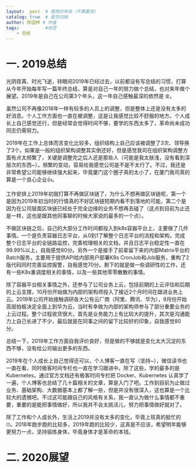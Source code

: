 ```yaml
---
layout:  post  # 使用的布局（不需要改）
catalog: true  # 是否归档
author: 陈国林 # 作者
tags:          #标签
    - 总结
---
```


# 一. 2019总结
光阴荏苒、时光飞逝，转眼间2019年已经过去，以前都没有写总结的习惯，打算从今年开始每年写一篇年终总结，算是对自己一年的努力做个总结，也对来年做个展望。2019年是自己在公司第3个年头，这一年自己感触最深的依然是 `变`。

虽然公司不再像2018年一样有较多的人员上的调整，但是整体上还是没有太多的好消息。个人工作方面也一直在被调整，这是让我感觉比较不舒服的地方。个人成长上自己感觉还行，但是经常会觉得时间不够，要学的东西太多了，革命尚未成功同志仍需努力。

2019年在工作上总体而言变化比较多，组织结构上自己应该被调整了3次、领导换了3个。如果是一般的组织架构调整其实倒还好，但是感觉我司在组织架构调整方面有点太频繁了，关键是调整完之后人还是那些人（可能是我太肤浅，没有看到深层次的东西~）。频繁的变动，容易给我感觉公司是不是不太行了。不过，我还是非常希望公司能够继续强大起来，毕竟厦门这个圈子真的太小了，在厦门我司真的算是一个良心企业👍。

工作安排上2019年初就打算不再做区块链了，为什么不想再做区块链呢，第一个是因为2019年初当时的行情真的不好区块链短期内看不到落地的可能，第二个是因为在公司层面区块链已经处于完全边缘的业务不想再去碰了（这点到目前为止还是一样，这也是跟其他同事聊的时候大家说的最多的一个点）。

不做区块链之后，自己的大部分工作时间都投入到k8s容器平台上，主要做了几件事情。一个是负责容器日志平台，从0到1了解整个日志平台的流程和架构，完成整个日志平台的全链路监控，完善梳理相关的文档，并且日志平台稳定性一直在99.99%以上，自我感觉80分。另外一个是接手了前辈留下来的内部Matrix平台的Batch服务，主要用于提供API给内部用户部署K8s CronJob和Job服务，重构了2版代码同时完善监控报警，自我感觉70分。剩下的就是做一些调研性的工作，还有一些K8s重调度相关的事情，以及一些其他零零散散的事情。

除了容器平台相关事情之外，还参与了公司业务上云，包括前期的上云评估和后期的上云支撑，10月份开始做为内部的架构师投入了接近2个月时间在跟进业务上云。2019年公司开始接触调研各大公有云厂商（阿里、腾讯、华为），9月份开始高层拍板决定全面上到华为云，当时有幸做为内部的架构师参与了部分重要业务的上云过程。整个过程收货很大，首先是业务能力上有比较大的提升，其次是沟通能力上自己长进了不少，最后就是在同事之间的留下比较好的印象，自我感觉80分。

总结一下，2019年工作方面自我评价良好，但是做的不够就是变化太大沉淀的东西不够，没有给公司输出更多的东西。

2019年在个人成长上自己觉得还可以，个人博客一直在写（坚持~），微信读书也一直在看，同时极客时间专栏也一直在学习跟进中。除了这些，学的最多的是 Kubernetes，通过官方文档还有极客时间专栏把 Docker、Kubernetes 认真学了一遍，个人博客也总结了几十篇相关的文章，算是入门了吧。工作到目前为止做过业务、基础架构、大数据基本上都了解一些，但是并没有很深入，这也算是一个比较大的遗憾吧。不过这可能跟自己的风格有关系，我一直认为做什么事情都不重要，重要的是能把事情做好，所以我并不会太挑活儿，努力把事情做好就对了。

除了工作和个人成长外，生活上2019并没有太多的变化，毕竟上班真的挺忙的🙄。2018年跑步跑的比较多，2019年跑的比较少，这真是不应该，希望明年能够更努力一点，坚持锻炼身体，毕竟身体才是革命的本钱。

# 二. 2020展望

